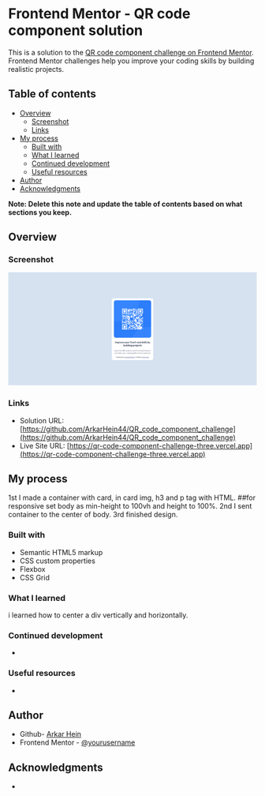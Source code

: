 # Frontend Mentor - QR code component solution

This is a solution to the [QR code component challenge on Frontend Mentor](https://www.frontendmentor.io/challenges/qr-code-component-iux_sIO_H). Frontend Mentor challenges help you improve your coding skills by building realistic projects. 

## Table of contents

- [Overview](#overview)
  - [Screenshot](#screenshot)
  - [Links](#links)
- [My process](#my-process)
  - [Built with](#built-with)
  - [What I learned](#what-i-learned)
  - [Continued development](#continued-development)
  - [Useful resources](#useful-resources)
- [Author](#author)
- [Acknowledgments](#acknowledgments)

**Note: Delete this note and update the table of contents based on what sections you keep.**

## Overview

### Screenshot

![](./screenshot/Screenshot.png)

### Links

- Solution URL: [https://github.com/ArkarHein44/QR_code_component_challenge](https://github.com/ArkarHein44/QR_code_component_challenge)
- Live Site URL: [https://qr-code-component-challenge-three.vercel.app](https://qr-code-component-challenge-three.vercel.app)

## My process
  1st I made a container with card, in card img, h3 and p tag with HTML.
  ##for responsive set body as min-height to 100vh and height to 100%.
  2nd I sent container to the center of body.
  3rd finished design.

### Built with
- Semantic HTML5 markup
- CSS custom properties
- Flexbox
- CSS Grid

### What I learned
i learned how to center a div vertically and horizontally.

### Continued development
-

### Useful resources
-

## Author

- Github- [Arkar Hein](https://github.com/ArkarHein44)
- Frontend Mentor - [@yourusername](https://www.frontendmentor.io/profile/yourusername)

## Acknowledgments

-
